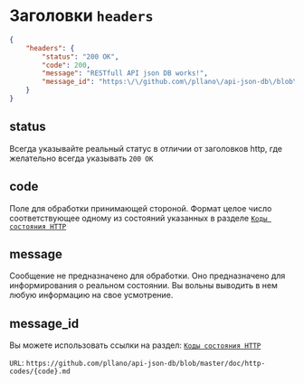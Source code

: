 # Заголовки `headers`
```json
{
    "headers": {
        "status": "200 OK",
        "code": 200,
        "message": "RESTfull API json DB works!",
        "message_id": "https:\/\/github.com\/pllano\/api-json-db\/blob\/master\/doc\/http-codes\/200.md"
    }
}
```
## status
Всегда указывайте реальный статус в отличии от заголовков http, где желательно всегда указывать `200 OK`
## code
Поле для обработки принимающей стороной. Формат целое число соответствующее одному из состояний указанных в разделе [`Коды состояния HTTP`](https://github.com/pllano/api-json-db/tree/master/doc/http-codes)
## message
Сообщение не предназначено для обработки. Оно предназначено для информирования о реальном состоянии. Вы вольны выводить в нем любую информацию на свое усмотрение.
## message_id
Вы можете использовать ссылки на раздел: [`Коды состояния HTTP`](https://github.com/pllano/api-json-db/tree/master/doc/http-codes)

`URL`: `https://github.com/pllano/api-json-db/blob/master/doc/http-codes/{code}.md`
